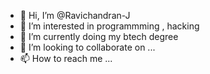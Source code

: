 - 👋 Hi, I’m @Ravichandran-J
- 👀 I’m interested in programmming , hacking 
- 🌱 I’m currently doing my btech degree
- 💞️ I’m looking to collaborate on ...
- 📫 How to reach me ...

<!---
Ravichandran-J/Ravichandran-J is a ✨ special ✨ repository because its `README.md` (this file) appears on your GitHub profile.
You can click the Preview link to take a look at your changes.
--->
